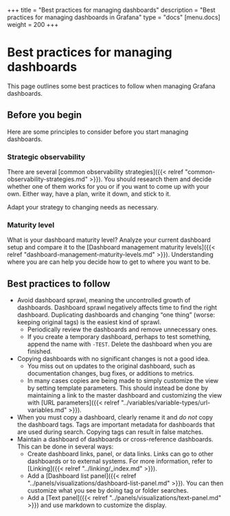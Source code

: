 +++
title = "Best practices for managing dashboards"
description = "Best practices for managing dashboards in Grafana"
type = "docs"
[menu.docs]
weight = 200
+++

# Best practices for managing dashboards

This page outlines some best practices to follow when managing Grafana dashboards.

## Before you begin

Here are some principles to consider before you start managing dashboards.

### Strategic observability

There are several [common observability strategies]({{< relref "common-observability-strategies.md" >}}). You should research them and decide whether one of them works for you or if you want to come up with your own. Either way, have a plan, write it down, and stick to it. 

Adapt your strategy to changing needs as necessary.

### Maturity level

What is your dashboard maturity level? Analyze your current dashboard setup and compare it to the [Dashboard management maturity levels]({{< relref "dashboard-management-maturity-levels.md" >}}). Understanding where you are can help you decide how to get to where you want to be.

## Best practices to follow

- Avoid dashboard sprawl, meaning the uncontrolled growth of dashboards. Dashboard sprawl negatively affects time to find the right dashboard. Duplicating dashboards and changing “one thing” (worse: keeping original tags) is the easiest kind of sprawl.
  - Periodically review the dashboards and remove unnecessary ones.
  - If you create a temporary dashboard, perhaps to test something, append the name with `-TEST`. Delete the dashboard when you are finished.
- Copying dashboards with no significant changes is not a good idea.
  - You miss out on updates to the original dashboard, such as documentation changes, bug fixes, or additions to metrics.
  - In many cases copies are being made to simply customize the view by setting template parameters. This should instead be done by maintaining a link to the master dashboard and customizing the view with [URL parameters]({{< relref "../variables/variable-types/url-variables.md" >}}).
- When you must copy a dashboard, clearly rename it and _do not_ copy the dashboard tags. Tags are important metadata for dashboards that are used during search. Copying tags can result in false matches.
- Maintain a dashboard of dashboards or cross-reference dashboards. This can be done in several ways:
    - Create dashboard links, panel, or data links. Links can go to other dashboards or to external systems. For more information, refer to [Linking]({{< relref "../linking/_index.md" >}}).
    - Add a [Dashboard list panel]({{< relref "../panels/visualizations/dashboard-list-panel.md" >}}). You can then customize what you see by doing tag or folder searches.
    - Add a [Text panel]({{< relref "../panels/visualizations/text-panel.md" >}}) and use markdown to customize the display.
